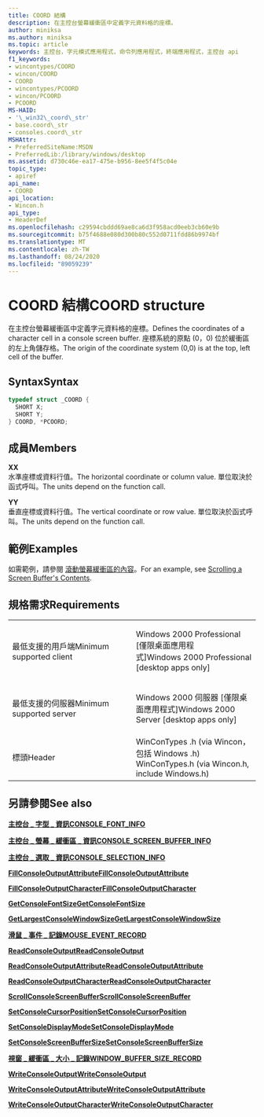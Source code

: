 ```yaml
---
title: COORD 結構
description: 在主控台螢幕緩衝區中定義字元資料格的座標。
author: miniksa
ms.author: miniksa
ms.topic: article
keywords: 主控台，字元模式應用程式，命令列應用程式，終端應用程式，主控台 api
f1_keywords:
- wincontypes/COORD
- wincon/COORD
- COORD
- wincontypes/PCOORD
- wincon/PCOORD
- PCOORD
MS-HAID:
- '\_win32\_coord\_str'
- base.coord\_str
- consoles.coord\_str
MSHAttr:
- PreferredSiteName:MSDN
- PreferredLib:/library/windows/desktop
ms.assetid: d730c46e-ea17-475e-b956-8ee5f4f5c04e
topic_type:
- apiref
api_name:
- COORD
api_location:
- Wincon.h
api_type:
- HeaderDef
ms.openlocfilehash: c29594cbddd69ae8ca6d3f958acd0eeb3cb60e9b
ms.sourcegitcommit: b75f4688e080d300b80c552d0711fdd86b9974bf
ms.translationtype: MT
ms.contentlocale: zh-TW
ms.lasthandoff: 08/24/2020
ms.locfileid: "89059239"
---
```

# <a name="coord-structure"></a><span data-ttu-id="ce782-104">COORD 結構</span><span class="sxs-lookup"><span data-stu-id="ce782-104">COORD structure</span></span>


<span data-ttu-id="ce782-105">在主控台螢幕緩衝區中定義字元資料格的座標。</span><span class="sxs-lookup"><span data-stu-id="ce782-105">Defines the coordinates of a character cell in a console screen buffer.</span></span> <span data-ttu-id="ce782-106">座標系統的原點 (0，0) 位於緩衝區的左上角儲存格。</span><span class="sxs-lookup"><span data-stu-id="ce782-106">The origin of the coordinate system (0,0) is at the top, left cell of the buffer.</span></span>

<a name="syntax"></a><span data-ttu-id="ce782-107">Syntax</span><span class="sxs-lookup"><span data-stu-id="ce782-107">Syntax</span></span>
------

```C
typedef struct _COORD {
  SHORT X;
  SHORT Y;
} COORD, *PCOORD;
```

<a name="members"></a><span data-ttu-id="ce782-108">成員</span><span class="sxs-lookup"><span data-stu-id="ce782-108">Members</span></span>
-------

<span data-ttu-id="ce782-109">**X**</span><span class="sxs-lookup"><span data-stu-id="ce782-109">**X**</span></span>  
<span data-ttu-id="ce782-110">水準座標或資料行值。</span><span class="sxs-lookup"><span data-stu-id="ce782-110">The horizontal coordinate or column value.</span></span> <span data-ttu-id="ce782-111">單位取決於函式呼叫。</span><span class="sxs-lookup"><span data-stu-id="ce782-111">The units depend on the function call.</span></span>

<span data-ttu-id="ce782-112">**Y**</span><span class="sxs-lookup"><span data-stu-id="ce782-112">**Y**</span></span>  
<span data-ttu-id="ce782-113">垂直座標或資料行值。</span><span class="sxs-lookup"><span data-stu-id="ce782-113">The vertical coordinate or row value.</span></span> <span data-ttu-id="ce782-114">單位取決於函式呼叫。</span><span class="sxs-lookup"><span data-stu-id="ce782-114">The units depend on the function call.</span></span>

<a name="examples"></a><span data-ttu-id="ce782-115">範例</span><span class="sxs-lookup"><span data-stu-id="ce782-115">Examples</span></span>
--------

<span data-ttu-id="ce782-116">如需範例，請參閱 [滾動螢幕緩衝區的內容](scrolling-a-screen-buffer-s-contents.md)。</span><span class="sxs-lookup"><span data-stu-id="ce782-116">For an example, see [Scrolling a Screen Buffer's Contents](scrolling-a-screen-buffer-s-contents.md).</span></span>

<a name="requirements"></a><span data-ttu-id="ce782-117">規格需求</span><span class="sxs-lookup"><span data-stu-id="ce782-117">Requirements</span></span>
------------

<table>
<colgroup>
<col width="50%" />
<col width="50%" />
</colgroup>
<tbody>
<tr class="odd">
<td><p><span data-ttu-id="ce782-118">最低支援的用戶端</span><span class="sxs-lookup"><span data-stu-id="ce782-118">Minimum supported client</span></span></p></td>
<td><p><span data-ttu-id="ce782-119">Windows 2000 Professional [僅限桌面應用程式]</span><span class="sxs-lookup"><span data-stu-id="ce782-119">Windows 2000 Professional [desktop apps only]</span></span></p></td>
</tr>
<tr class="even">
<td><p><span data-ttu-id="ce782-120">最低支援的伺服器</span><span class="sxs-lookup"><span data-stu-id="ce782-120">Minimum supported server</span></span></p></td>
<td><p><span data-ttu-id="ce782-121">Windows 2000 伺服器 [僅限桌面應用程式]</span><span class="sxs-lookup"><span data-stu-id="ce782-121">Windows 2000 Server [desktop apps only]</span></span></p></td>
</tr>
<tr class="odd">
<td><p><span data-ttu-id="ce782-122">標頭</span><span class="sxs-lookup"><span data-stu-id="ce782-122">Header</span></span></p></td>
<td><span data-ttu-id="ce782-123">WinConTypes .h (via Wincon，包括 Windows .h) </span><span class="sxs-lookup"><span data-stu-id="ce782-123">WinConTypes.h (via Wincon.h, include Windows.h)</span></span></td>
</tr>
</tbody>
</table>

## <a name="span-idsee_alsospansee-also"></a><span data-ttu-id="ce782-124"><span id="see_also"></span>另請參閱</span><span class="sxs-lookup"><span data-stu-id="ce782-124"><span id="see_also"></span>See also</span></span>


[<span data-ttu-id="ce782-125">**主控台 \_ 字型 \_ 資訊**</span><span class="sxs-lookup"><span data-stu-id="ce782-125">**CONSOLE\_FONT\_INFO**</span></span>](console-font-info-str.md)

[<span data-ttu-id="ce782-126">**主控台 \_ 螢幕 \_ 緩衝區 \_ 資訊**</span><span class="sxs-lookup"><span data-stu-id="ce782-126">**CONSOLE\_SCREEN\_BUFFER\_INFO**</span></span>](console-screen-buffer-info-str.md)

[<span data-ttu-id="ce782-127">**主控台 \_ 選取 \_ 資訊**</span><span class="sxs-lookup"><span data-stu-id="ce782-127">**CONSOLE\_SELECTION\_INFO**</span></span>](console-selection-info-str.md)

[<span data-ttu-id="ce782-128">**FillConsoleOutputAttribute**</span><span class="sxs-lookup"><span data-stu-id="ce782-128">**FillConsoleOutputAttribute**</span></span>](fillconsoleoutputattribute.md)

[<span data-ttu-id="ce782-129">**FillConsoleOutputCharacter**</span><span class="sxs-lookup"><span data-stu-id="ce782-129">**FillConsoleOutputCharacter**</span></span>](fillconsoleoutputcharacter.md)

[<span data-ttu-id="ce782-130">**GetConsoleFontSize**</span><span class="sxs-lookup"><span data-stu-id="ce782-130">**GetConsoleFontSize**</span></span>](getconsolefontsize.md)

[<span data-ttu-id="ce782-131">**GetLargestConsoleWindowSize**</span><span class="sxs-lookup"><span data-stu-id="ce782-131">**GetLargestConsoleWindowSize**</span></span>](getlargestconsolewindowsize.md)

[<span data-ttu-id="ce782-132">**滑鼠 \_ 事件 \_ 記錄**</span><span class="sxs-lookup"><span data-stu-id="ce782-132">**MOUSE\_EVENT\_RECORD**</span></span>](mouse-event-record-str.md)

[<span data-ttu-id="ce782-133">**ReadConsoleOutput**</span><span class="sxs-lookup"><span data-stu-id="ce782-133">**ReadConsoleOutput**</span></span>](readconsoleoutput.md)

[<span data-ttu-id="ce782-134">**ReadConsoleOutputAttribute**</span><span class="sxs-lookup"><span data-stu-id="ce782-134">**ReadConsoleOutputAttribute**</span></span>](readconsoleoutputattribute.md)

[<span data-ttu-id="ce782-135">**ReadConsoleOutputCharacter**</span><span class="sxs-lookup"><span data-stu-id="ce782-135">**ReadConsoleOutputCharacter**</span></span>](readconsoleoutputcharacter.md)

[<span data-ttu-id="ce782-136">**ScrollConsoleScreenBuffer**</span><span class="sxs-lookup"><span data-stu-id="ce782-136">**ScrollConsoleScreenBuffer**</span></span>](scrollconsolescreenbuffer.md)

[<span data-ttu-id="ce782-137">**SetConsoleCursorPosition**</span><span class="sxs-lookup"><span data-stu-id="ce782-137">**SetConsoleCursorPosition**</span></span>](setconsolecursorposition.md)

[<span data-ttu-id="ce782-138">**SetConsoleDisplayMode**</span><span class="sxs-lookup"><span data-stu-id="ce782-138">**SetConsoleDisplayMode**</span></span>](setconsoledisplaymode.md)

[<span data-ttu-id="ce782-139">**SetConsoleScreenBufferSize**</span><span class="sxs-lookup"><span data-stu-id="ce782-139">**SetConsoleScreenBufferSize**</span></span>](setconsolescreenbuffersize.md)

[<span data-ttu-id="ce782-140">**視窗 \_ 緩衝區 \_ 大小 \_ 記錄**</span><span class="sxs-lookup"><span data-stu-id="ce782-140">**WINDOW\_BUFFER\_SIZE\_RECORD**</span></span>](window-buffer-size-record-str.md)

[<span data-ttu-id="ce782-141">**WriteConsoleOutput**</span><span class="sxs-lookup"><span data-stu-id="ce782-141">**WriteConsoleOutput**</span></span>](writeconsoleoutput.md)

[<span data-ttu-id="ce782-142">**WriteConsoleOutputAttribute**</span><span class="sxs-lookup"><span data-stu-id="ce782-142">**WriteConsoleOutputAttribute**</span></span>](writeconsoleoutputattribute.md)

[<span data-ttu-id="ce782-143">**WriteConsoleOutputCharacter**</span><span class="sxs-lookup"><span data-stu-id="ce782-143">**WriteConsoleOutputCharacter**</span></span>](writeconsoleoutputcharacter.md)

 

 




